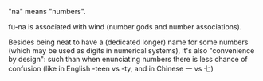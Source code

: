 "na" means "numbers".

fu-na is associated with wind (number gods and number associations).

Besides being neat to have a (dedicated longer) name for some numbers (which may be used as digits in numerical systems), it's also "convenience by design": such than when enunciating numbers there is less chance of confusion (like in English -teen vs -ty, and in Chinese 一 vs 七)
